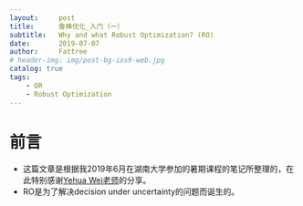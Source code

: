 ```yaml
---
layout:     post
title:      鲁棒优化_入门（一）
subtitle:   Why and what Robust Optimization? (RO)
date:       2019-07-07
author:     Fattree
# header-img: img/post-bg-ios9-web.jpg
catalog: true
tags:
    - OR
    - Robust Optimization
---
```


# 前言
* 这篇文章是根据我2019年6月在湖南大学参加的暑期课程的笔记所整理的，在此特别感谢[Yehua Wei老师](https://www.bc.edu/content/dam/bc1/schools/carroll/faculty/PDFs/Wei,%20Yehua%20CV.pdf)的分享。
* RO是为了解决decision under uncertainty的问题而诞生的。


<head>
    <script src="https://cdn.mathjax.org/mathjax/latest/MathJax.js?config=TeX-AMS-MML_HTMLorMML" type="text/javascript"></script>
    <script type="text/x-mathjax-config">
        MathJax.Hub.Config({
            tex2jax: {
            skipTags: ['script', 'noscript', 'style', 'textarea', 'pre'],
            inlineMath: [['$','$']]
            }
        });
    </script>
</head>